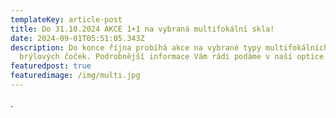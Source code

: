 ```yaml
---
templateKey: article-post
title: Do 31.10.2024 AKCE 1+1 na vybraná multifokální skla!
date: 2024-09-01T05:51:05.343Z
description: Do konce října probíhá akce na vybrané typy multifokálních
  brýlových čoček. Podrobnější informace Vám rádi podáme v naší optice.
featuredpost: true
featuredimage: /img/multi.jpg
---
```

.